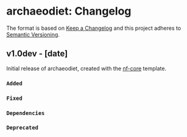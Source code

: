 # archaeodiet: Changelog

The format is based on [Keep a Changelog](https://keepachangelog.com/en/1.0.0/)
and this project adheres to [Semantic Versioning](https://semver.org/spec/v2.0.0.html).

## v1.0dev - [date]

Initial release of archaeodiet, created with the [nf-core](http://nf-co.re/) template.

### `Added`

### `Fixed`

### `Dependencies`

### `Deprecated`

